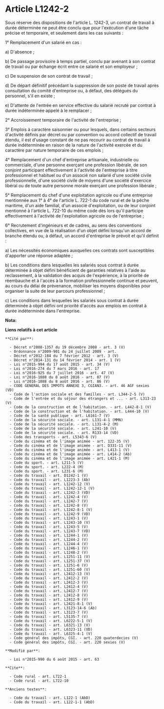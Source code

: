 # Article L1242-2

Sous réserve des dispositions de l'article L. 1242-3, un contrat de travail à durée déterminée ne peut être conclu que pour
l'exécution d'une tâche précise et temporaire, et seulement dans les cas suivants : 

1° Remplacement d'un salarié en cas : 

a) D'absence ; 

b) De passage provisoire à temps partiel, conclu par avenant à son contrat de travail ou par échange écrit entre ce salarié
et son employeur ; 

c) De suspension de son contrat de travail ; 

d) De départ définitif précédant la suppression de son poste de travail après consultation du comité d'entreprise ou, à
défaut, des délégués du personnel, s'il en existe ; 

e) D'attente de l'entrée en service effective du salarié recruté par contrat à durée indéterminée appelé à le remplacer ; 

2° Accroissement temporaire de l'activité de l'entreprise ; 

3° Emplois à caractère saisonnier ou pour lesquels, dans certains secteurs d'activité définis par décret ou par convention ou
accord collectif de travail étendu, il est d'usage constant de ne pas recourir au contrat de travail à durée indéterminée en
raison de la nature de l'activité exercée et du caractère par nature temporaire de ces emplois ; 

4° Remplacement d'un chef d'entreprise artisanale, industrielle ou commerciale, d'une personne exerçant une profession
libérale, de son conjoint participant effectivement à l'activité de l'entreprise à titre professionnel et habituel ou d'un
associé non salarié d'une société civile professionnelle, d'une société civile de moyens d'une société d'exercice libéral ou
de toute autre personne morale exerçant une profession libérale ; 

5° Remplacement du chef d'une exploitation agricole ou d'une entreprise mentionnée aux 1° à 4° de l'article L. 722-1 du code
rural et de la pêche maritime, d'un aide familial, d'un associé d'exploitation, ou de leur conjoint mentionné à l'article L.
722-10 du même code dès lors qu'il participe effectivement à l'activité de l'exploitation agricole ou de l'entreprise ; 

6° Recrutement d'ingénieurs et de cadres, au sens des conventions collectives, en vue de la réalisation d'un objet défini
lorsqu'un accord de branche étendu ou, à défaut, un accord d'entreprise le prévoit et qu'il définit : 

a) Les nécessités économiques auxquelles ces contrats sont susceptibles d'apporter une réponse adaptée ; 

b) Les conditions dans lesquelles les salariés sous contrat à durée déterminée à objet défini bénéficient de garanties
relatives à l'aide au reclassement, à la validation des acquis de l'expérience, à la priorité de réembauche et à l'accès à la
formation professionnelle continue et peuvent, au cours du délai de prévenance, mobiliser les moyens disponibles pour
organiser la suite de leur parcours professionnel ; 

c) Les conditions dans lesquelles les salariés sous contrat à durée déterminée à objet défini ont priorité d'accès aux
emplois en contrat à durée indéterminée dans l'entreprise.

**Nota:**



**Liens relatifs à cet article**

	**Cité par**:

	  - Décret n°2008-1357 du 19 décembre 2008 - art. 3 (V)
	  - Ordonnance n°2009-901 du 24 juillet 2009 - art.
	  - Décret n°2012-184 du 7 février 2012 - art. 3 (V)
	  - Décret n°2014-131 du 14 février 2014 - art. 1 (V)
	  - Loi n°2015-994 du 17 août 2015 - art. 34 (V)
	  - Loi n°2016-274 du 7 mars 2016 - art. 17
	  - Loi n°2016-925 du 7 juillet 2016 - art. 47 (V)
	  - Loi n°2016-1088 du 8 août 2016 - art. 87 (V)
	  - Loi n°2016-1088 du 8 août 2016 - art. 86 (V)
	  - CODE GENERAL DES IMPOTS ANNEXE 3, CGIAN3. - art. 46 AGF sexies (VD)
	  - Code de l'action sociale et des familles - art. L344-2-5 (V)
	  - Code de l'entrée et du séjour des étrangers et ... - art. L313-23 (V)
	  - Code de la construction et de l'habitation. - art. L442-8-1 (V)
	  - Code de la construction et de l'habitation. - art. L444-10 (V)
	  - Code de la santé publique - art. L6161-7 (V)
	  - Code de la sécurité sociale. - art. L131-4-1 (MMN)
	  - Code de la sécurité sociale. - art. L131-4-2 (M)
	  - Code de la sécurité sociale. - art. L241-10 (V)
	  - Code de la sécurité sociale. - art. R133-14 (VD)
	  - Code des transports - art. L5343-6 (V)
	  - Code du cinéma et de l'image animée - art. 122-35 (V)
	  - Code du cinéma et de l'image animée - art. D331-11 (V)
	  - Code du cinéma et de l'image animée - art. L413-1 (V)
	  - Code du cinéma et de l'image animée - art. L414-2 (Ab)
	  - Code du cinéma et de l'image animée - art. L421-1 (M)
	  - Code du sport. - art. L211-5 (V)
	  - Code du sport. - art. L222-4 (M)
	  - Code du sport. - art. L231-6 (M)
	  - Code du travail - art. D1242-1 (V)
	  - Code du travail - art. L1223-3 (Ab)
	  - Code du travail - art. L1242-12 (V)
	  - Code du travail - art. L1242-12-1 (V)
	  - Code du travail - art. L1242-3 (VD)
	  - Code du travail - art. L1242-4 (V)
	  - Code du travail - art. L1242-7 (V)
	  - Code du travail - art. L1242-8 (V)
	  - Code du travail - art. L1242-8-1 (V)
	  - Code du travail - art. L1242-9 (VD)
	  - Code du travail - art. L1243-1 (V)
	  - Code du travail - art. L1243-10 (V)
	  - Code du travail - art. L1243-5 (V)
	  - Code du travail - art. L1243-7 (VD)
	  - Code du travail - art. L1244-1 (V)
	  - Code du travail - art. L1244-2 (V)
	  - Code du travail - art. L1244-4 (V)
	  - Code du travail - art. L1246-1 (V)
	  - Code du travail - art. L1248-2 (V)
	  - Code du travail - art. L1251-11 (V)
	  - Code du travail - art. L1251-37 (V)
	  - Code du travail - art. L1251-6 (V)
	  - Code du travail - art. L1251-60 (V)
	  - Code du travail - art. L2412-13 (V)
	  - Code du travail - art. L2412-2 (V)
	  - Code du travail - art. L2412-3 (V)
	  - Code du travail - art. L2412-4 (V)
	  - Code du travail - art. L2412-7 (V)
	  - Code du travail - art. L2412-8 (V)
	  - Code du travail - art. L2412-9 (V)
	  - Code du travail - art. L2421-8-1 (V)
	  - Code du travail - art. L3123-14-6 (Ab)
	  - Code du travail - art. L3123-7 (V)
	  - Code du travail - art. L5135-7 (V)
	  - Code du travail - art. L6222-5-1 (V)
	  - Code du travail - art. L6321-13 (V)
	  - Code du travail - art. L6323-11 (VD)
	  - Code du travail - art. L6325-4-1 (V)
	  - Code général des impôts, CGI. - art. 220 quaterdecies (V)
	  - Code général des impôts, CGI. - art. 220 sexies (V)

	**Modifié par**:

	  - Loi n°2015-990 du 6 août 2015 - art. 63

	**Cite**:

	  - Code rural - art. L722-1
	  - Code rural - art. L722-10

	**Anciens textes**:

	  - Code du travail - art. L122-1 (AbD)
	  - Code du travail - art. L122-1-1 (AbD)
